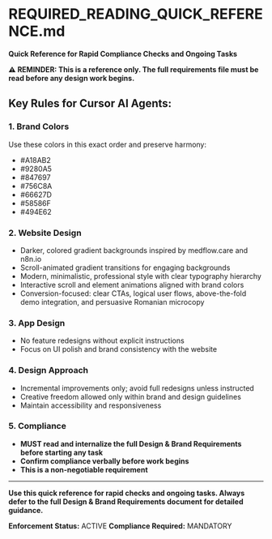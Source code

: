 # REQUIRED_READING_QUICK_REFERENCE.md

**Quick Reference for Rapid Compliance Checks and Ongoing Tasks**

**⚠️ REMINDER: This is a reference only. The full requirements file must be read before any design work begins.**

## Key Rules for Cursor AI Agents:

### 1. Brand Colors
Use these colors in this exact order and preserve harmony:
- #A18AB2
- #9280A5
- #847697
- #756C8A
- #66627D
- #58586F
- #494E62

### 2. Website Design
- Darker, colored gradient backgrounds inspired by medflow.care and n8n.io
- Scroll-animated gradient transitions for engaging backgrounds
- Modern, minimalistic, professional style with clear typography hierarchy
- Interactive scroll and element animations aligned with brand colors
- Conversion-focused: clear CTAs, logical user flows, above-the-fold demo integration, and persuasive Romanian microcopy

### 3. App Design
- No feature redesigns without explicit instructions
- Focus on UI polish and brand consistency with the website

### 4. Design Approach
- Incremental improvements only; avoid full redesigns unless instructed
- Creative freedom allowed only within brand and design guidelines
- Maintain accessibility and responsiveness

### 5. Compliance
- **MUST read and internalize the full Design & Brand Requirements before starting any task**
- **Confirm compliance verbally before work begins**
- **This is a non-negotiable requirement**

---

**Use this quick reference for rapid checks and ongoing tasks. Always defer to the full Design & Brand Requirements document for detailed guidance.**

**Enforcement Status:** ACTIVE
**Compliance Required:** MANDATORY
